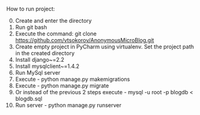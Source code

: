 How to run project:

0. Create and enter the directory 
1. Run git bash
2. Execute the command: git clone https://github.com/vtsokorov/AnonymousMicroBlog.git
3. Create empty project in PyCharm using virtualenv. Set the project path in the created directory
4. Install django~=2.2
5. Install mysqlclient~=1.4.2
6. Run MySql server
7. Execute - python manage.py makemigrations
8. Execute - python manage.py migrate
9. Or instead of the previous 2 steps execute - mysql -u root -p blogdb < blogdb.sql	
10. Run server - python manage.py runserver